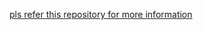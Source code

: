 [pls refer this repository for more information](https://github.com/lokeshkamalay/java-tomcat-maven-example/blob/master/Jenkinsfile)
